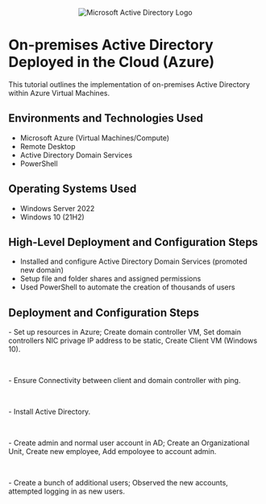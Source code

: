 <p align="center">
<img src="https://i.imgur.com/pU5A58S.png" alt="Microsoft Active Directory Logo"/>
</p>

<h1>On-premises Active Directory Deployed in the Cloud (Azure)</h1>
This tutorial outlines the implementation of on-premises Active Directory within Azure Virtual Machines.<br />


<h2>Environments and Technologies Used</h2>

- Microsoft Azure (Virtual Machines/Compute)
- Remote Desktop
- Active Directory Domain Services
- PowerShell

<h2>Operating Systems Used </h2>

- Windows Server 2022
- Windows 10 (21H2)

<h2>High-Level Deployment and Configuration Steps</h2>

- Installed and configure Active Directory Domain Services (promoted new domain)
- Setup file and folder shares and assigned permissions
- Used PowerShell to automate the creation of thousands of users

<h2>Deployment and Configuration Steps</h2>


<p>
- Set up resources in Azure; Create domain controller VM, Set domain controllers NIC privage IP address to be static, Create Client VM (Windows 10).
</p>
<br />

<p>
- Ensure Connectivity between client and domain controller with ping. 
</p>
<br />

<p>
- Install Active Directory.
</p>
<br />

<p>
- Create admin and normal user account in AD; Create an Organizational Unit, Create new employee, Add empoloyee to account admin.
</p>
<br />

<p>
- Create a bunch of additional users; Observed the new accounts, attempted logging in as new users. 
</p>
<br />

